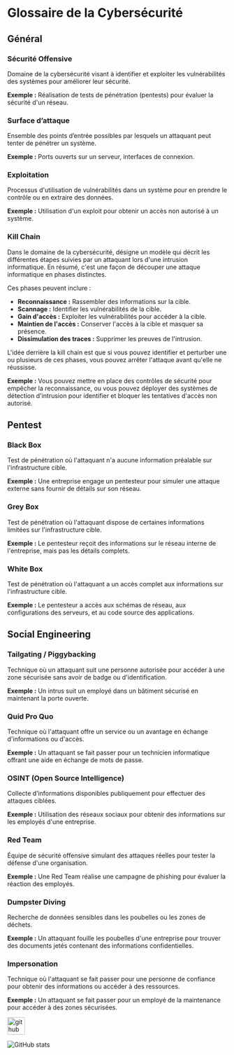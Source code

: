 # Glossaire de la Cybersécurité

## Général

### Sécurité Offensive
Domaine de la cybersécurité visant à identifier et exploiter les vulnérabilités des systèmes pour améliorer leur sécurité.

**Exemple :** Réalisation de tests de pénétration (pentests) pour évaluer la sécurité d'un réseau.

### Surface d’attaque
Ensemble des points d’entrée possibles par lesquels un attaquant peut tenter de pénétrer un système.

**Exemple :** Ports ouverts sur un serveur, interfaces de connexion.

### Exploitation
Processus d'utilisation de vulnérabilités dans un système pour en prendre le contrôle ou en extraire des données.

**Exemple :** Utilisation d'un exploit pour obtenir un accès non autorisé à un système.

### Kill Chain
Dans le domaine de la cybersécurité, désigne un modèle qui décrit les différentes étapes suivies par un attaquant lors d'une intrusion informatique. En résumé, c'est une façon de découper une attaque informatique en phases distinctes.

Ces phases peuvent inclure :
- **Reconnaissance :** Rassembler des informations sur la cible.
- **Scannage :** Identifier les vulnérabilités de la cible.
- **Gain d'accès :** Exploiter les vulnérabilités pour accéder à la cible.
- **Maintien de l'accès :** Conserver l'accès à la cible et masquer sa présence.
- **Dissimulation des traces :** Supprimer les preuves de l'intrusion.

L'idée derrière la kill chain est que si vous pouvez identifier et perturber une ou plusieurs de ces phases, vous pouvez arrêter l'attaque avant qu'elle ne réussisse.

**Exemple :** Vous pouvez mettre en place des contrôles de sécurité pour empêcher la reconnaissance, ou vous pouvez déployer des systèmes de détection d'intrusion pour identifier et bloquer les tentatives d'accès non autorisé.

## Pentest

### Black Box
Test de pénétration où l'attaquant n'a aucune information préalable sur l'infrastructure cible.

**Exemple :** Une entreprise engage un pentesteur pour simuler une attaque externe sans fournir de détails sur son réseau.

### Grey Box
Test de pénétration où l'attaquant dispose de certaines informations limitées sur l'infrastructure cible.

**Exemple :** Le pentesteur reçoit des informations sur le réseau interne de l'entreprise, mais pas les détails complets.

### White Box
Test de pénétration où l'attaquant a un accès complet aux informations sur l'infrastructure cible.

**Exemple :** Le pentesteur a accès aux schémas de réseau, aux configurations des serveurs, et au code source des applications.

## Social Engineering

### Tailgating / Piggybacking
Technique où un attaquant suit une personne autorisée pour accéder à une zone sécurisée sans avoir de badge ou d'identification.

**Exemple :** Un intrus suit un employé dans un bâtiment sécurisé en maintenant la porte ouverte.

### Quid Pro Quo
Technique où l'attaquant offre un service ou un avantage en échange d'informations ou d'accès.

**Exemple :** Un attaquant se fait passer pour un technicien informatique offrant une aide en échange de mots de passe.

### OSINT (Open Source Intelligence)
Collecte d’informations disponibles publiquement pour effectuer des attaques ciblées.

**Exemple :** Utilisation des réseaux sociaux pour obtenir des informations sur les employés d'une entreprise.

### Red Team
Équipe de sécurité offensive simulant des attaques réelles pour tester la défense d'une organisation.

**Exemple :** Une Red Team réalise une campagne de phishing pour évaluer la réaction des employés.

### Dumpster Diving
Recherche de données sensibles dans les poubelles ou les zones de déchets.

**Exemple :** Un attaquant fouille les poubelles d'une entreprise pour trouver des documents jetés contenant des informations confidentielles.

### Impersonation
Technique où l'attaquant se fait passer pour une personne de confiance pour obtenir des informations ou accéder à des ressources.

**Exemple :** Un attaquant se fait passer pour un employé de la maintenance pour accéder à des zones sécurisées.


[<img src='https://cdn.jsdelivr.net/npm/simple-icons@3.0.1/icons/github.svg' alt='github' height='40'>](https://github.com/kalin-net)  

![GitHub stats](https://github-readme-stats.vercel.app/api?username=kalvin-net&show_icons=true)  

